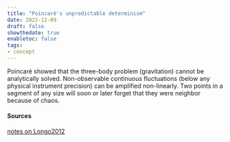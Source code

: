 ```yaml
---
title: "Poincaré's unpredictable determinism"
date: 2022-12-09
draft: false
showthedate: true
enabletoc: false
tags:
- concept
---
```


Poincaré showed that the three-body problem (gravitation) cannot be analytically solved. 
Non-observable continuous fluctuations (below any physical instrument precision) can be amplified non-linearly. Two points in a segment of any size will soon or later forget that they were neighbor because of chaos. 

#### Sources

[notes on Longo2012](note/notes%20on%20Longo2012.md)
